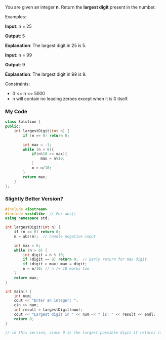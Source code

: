 You are given an integer **n**. Return the **largest digit** present in the number.

Examples:

**Input**: n = 25

**Output**: 5

**Explanation**: The largest digit in 25 is 5.

**Input**: n = 99

**Output**: 9

**Explanation**: The largest digit in 99 is 9.

Constraints:

- 0 <= n <= 5000
- n will contain no leading zeroes except when it is 0 itself.

### My Code
```cpp
class Solution {
public:
    int largestDigit(int n) {
        if (n == 0) return 0;
        
        int max = -1;
        while (n > 0){
            if(n%10 >= max){
                max = n%10;
            }
            n = n/10;
        }
        return max;
    }
};
```

### Slightly Better Version?
```cpp
#include <iostream>
#include <cstdlib>  // For abs()
using namespace std;

int largestDigit(int n) {
    if (n == 0) return 0;
    n = abs(n);  // handle negative input
    
    int max = 0;
    while (n > 0) {
        int digit = n % 10;
        if (digit == 9) return 9;  // Early return for max digit
        if (digit > max) max = digit;
        n = n/10; // n /= 10 works too
    }
    return max;
}

int main() {
    int num;
    cout << "Enter an integer: ";
    cin >> num;
    int result = largestDigit(num);
    cout << "Largest digit in " << num << " is: " << result << endl;
    return 0;
}

// in this version, since 9 is the largest possible digit it returns it as soon as it is found
```